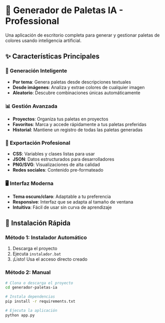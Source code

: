 # 🎨 Generador de Paletas IA - Professional

Una aplicación de escritorio completa para generar y gestionar paletas de colores usando inteligencia artificial.

## ✨ Características Principales

### 🎯 Generación Inteligente

- **Por tema**: Genera paletas desde descripciones textuales
- **Desde imágenes**: Analiza y extrae colores de cualquier imagen
- **Aleatorio**: Descubre combinaciones únicas automáticamente

### 📊 Gestión Avanzada

- **Proyectos**: Organiza tus paletas en proyectos
- **Favoritos**: Marca y accede rápidamente a tus paletas preferidas
- **Historial**: Mantiene un registro de todas las paletas generadas

### 🎨 Exportación Profesional

- **CSS**: Variables y clases listas para usar
- **JSON**: Datos estructurados para desarrolladores
- **PNG/SVG**: Visualizaciones de alta calidad
- **Redes sociales**: Contenido pre-formateado

### 🖥️ Interfaz Moderna

- **Tema oscuro/claro**: Adaptable a tu preferencia
- **Responsive**: Interfaz que se adapta al tamaño de ventana
- **Intuitiva**: Fácil de usar sin curva de aprendizaje

## 🚀 Instalación Rápida

### Método 1: Instalador Automático

1. Descarga el proyecto
2. Ejecuta `instalador.bat`
3. ¡Listo! Usa el acceso directo creado

### Método 2: Manual

```bash
# Clona o descarga el proyecto
cd generador-paletas-ia

# Instala dependencias
pip install -r requirements.txt

# Ejecuta la aplicación
python app.py
```
